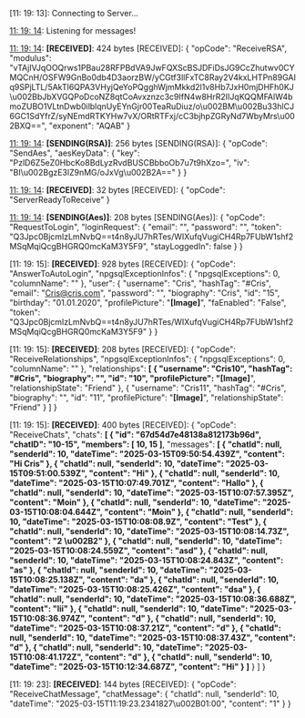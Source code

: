 [11: 19: 13]:
Connecting to Server...

[11: 19: 14]:
Connected!

[11: 19: 14]:
Listening for messages!

[11: 19: 14]:
**[RECEIVED]**: 424 bytes
[RECEIVED]: {
  "opCode": "ReceiveRSA",
  "modulus": "vTAjIVJqOOQrws1PBau28RFPBdVA9JwFQXScBSJDFiDsJG9CcZhutwv0CYMQCnH/OSFW9GnBo0db4D3aorzBW/yCGtf3llFxTC8Ray2V4kxLHTPn89GAIq9SPjLTL/5AkTl6QPA3VHyjQeYoPQgghWjmMkkd2l1v8Hb7JxH0mjDHFh0KJ\u002BbJbXVGQPoDcoNZ8qtCoAvxznzc3c9IfN4w8HrR2IIJqKQQMFAlW4bmoZUBO1VLtnDwb0ilblqnUyEYnGjr00TeaRuDiuz/o\u002BM\u002Bu33hlCJ6GC1SdYfrZ/syNEmdRTKYHw7vX/ORtRTFxj/cC3bjhpZGRyNd7WbyMrs\u002BXQ==",
  "exponent": "AQAB"
}

[11: 19: 14]:
**[SENDING(RSA)]**: 256 bytes
[SENDING(RSA)]: {
  "opCode": "SendAes",
  "aesKeyData": {
    "key": "PzlD6Z5eZ0HbcKo8BdLyzRvdBUSCBbboOb7u7t9hXzo=",
    "iv": "BI\u002BgzE3lZ9nMG/oJxVg\u002B2A=="
  }
}

[11: 19: 14]:
**[RECEIVED]**: 32 bytes
[RECEIVED]: {
  "opCode": "ServerReadyToReceive"
}

[11: 19: 14]:
**[SENDING(Aes)]**: 208 bytes
[SENDING(Aes)]: {
  "opCode": "RequestToLogin",
  "loginRequest": {
    "email": "",
    "password": "",
    "token": "Q3Jpc0BjcmlzLmNvbQ==t4n8yJU7hRTes/WIXufqVugiCH4Rp7FUbW1shf2MSqMqiQcgBHGRQ0mcKaM3Y5F9",
    "stayLoggedIn": false
  }
}

[11: 19: 15]:
**[RECEIVED]**: 928 bytes
[RECEIVED]: {
  "opCode": "AnswerToAutoLogin",
  "npgsqlExceptionInfos": {
    "npgsqlExceptions": 0,
    "columnName": ""
  },
  "user": {
    "username": "Cris",
    "hashTag": "#Cris",
    "email": "Cris@cris.com",
    "password": "",
    "biography": "Cris",
    "id": "15",
    "birthday": "01.01.2020",
    "profilePicture": "**[Image]**",
    "faEnabled": "False",
    "token": "Q3Jpc0BjcmlzLmNvbQ==t4n8yJU7hRTes/WIXufqVugiCH4Rp7FUbW1shf2MSqMqiQcgBHGRQ0mcKaM3Y5F9"
  }
}

[11: 19: 15]:
**[RECEIVED]**: 208 bytes
[RECEIVED]: {
  "opCode": "ReceiveRelationships",
  "npgsqlExceptionInfos": {
    "npgsqlExceptions": 0,
    "columnName": ""
  },
  "relationships": **[
    {
      "username": "Cris10",
      "hashTag": "#Cris",
      "biography": "",
      "id": "10",
      "profilePicture": "[Image]**",
      "relationshipState": "Friend"
    },
    {
      "username": "Cris11",
      "hashTag": "#Cris",
      "biography": "",
      "id": "11",
      "profilePicture": "**[Image]**",
      "relationshipState": "Friend"
    }
  ]
}

[11: 19: 15]:
**[RECEIVED]**: 400 bytes
[RECEIVED]: {
  "opCode": "ReceiveChats",
  "chats": **[
    {
      "id": "67d54d7e48138a812173b96d",
      "chatID": "10-15",
      "members": [
        10,
        15
      ]**,
      "messages": **[
        {
          "chatId": null,
          "senderId": 10,
          "dateTime": "2025-03-15T09:50:54.439Z",
          "content": "Hi Cris"
        },
        {
          "chatId": null,
          "senderId": 10,
          "dateTime": "2025-03-15T09:51:00.539Z",
          "content": "Hi"
        },
        {
          "chatId": null,
          "senderId": 10,
          "dateTime": "2025-03-15T10:07:49.701Z",
          "content": "Hallo"
        },
        {
          "chatId": null,
          "senderId": 10,
          "dateTime": "2025-03-15T10:07:57.395Z",
          "content": "Moin"
        },
        {
          "chatId": null,
          "senderId": 10,
          "dateTime": "2025-03-15T10:08:04.644Z",
          "content": "Moin"
        },
        {
          "chatId": null,
          "senderId": 10,
          "dateTime": "2025-03-15T10:08:08.9Z",
          "content": "Test"
        },
        {
          "chatId": null,
          "senderId": 10,
          "dateTime": "2025-03-15T10:08:14.73Z",
          "content": "2 \u002B2"
        },
        {
          "chatId": null,
          "senderId": 10,
          "dateTime": "2025-03-15T10:08:24.559Z",
          "content": "asd"
        },
        {
          "chatId": null,
          "senderId": 10,
          "dateTime": "2025-03-15T10:08:24.843Z",
          "content": "as"
        },
        {
          "chatId": null,
          "senderId": 10,
          "dateTime": "2025-03-15T10:08:25.138Z",
          "content": "da"
        },
        {
          "chatId": null,
          "senderId": 10,
          "dateTime": "2025-03-15T10:08:25.426Z",
          "content": "dsa"
        },
        {
          "chatId": null,
          "senderId": 10,
          "dateTime": "2025-03-15T10:08:36.688Z",
          "content": "Iii"
        },
        {
          "chatId": null,
          "senderId": 10,
          "dateTime": "2025-03-15T10:08:36.974Z",
          "content": "d"
        },
        {
          "chatId": null,
          "senderId": 10,
          "dateTime": "2025-03-15T10:08:37.21Z",
          "content": "d"
        },
        {
          "chatId": null,
          "senderId": 10,
          "dateTime": "2025-03-15T10:08:37.43Z",
          "content": "d"
        },
        {
          "chatId": null,
          "senderId": 10,
          "dateTime": "2025-03-15T10:08:41.172Z",
          "content": "d"
        },
        {
          "chatId": null,
          "senderId": 10,
          "dateTime": "2025-03-15T10:12:34.687Z",
          "content": "Hi"
        }
      ]**
    }
  ]
}

[11: 19: 23]:
**[RECEIVED]**: 144 bytes
[RECEIVED]: {
  "opCode": "ReceiveChatMessage",
  "chatMessage": {
    "chatId": null,
    "senderId": 10,
    "dateTime": "2025-03-15T11:19:23.2341827\u002B01:00",
    "content": "1"
  }
}

